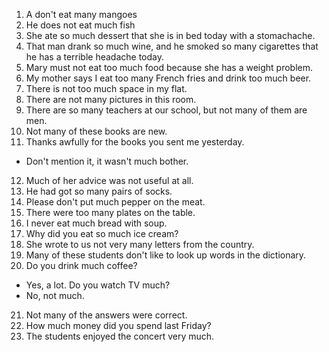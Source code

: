 1. A don't eat many mangoes
2. He does not eat much fish
3. She ate so much dessert that she is in bed today with a stomachache.
4. That man drank so much wine, and he smoked so many cigarettes that he has a terrible headache today.
5. Mary must not eat too much food because she has a weight problem.
6. My mother says I eat too many French fries and drink too much beer.
7. There is not too much space in my flat.
8. There are not many pictures in this room.
9. There are so many teachers at our school, but not many of them are men.
10. Not many of these books are new.
11. Thanks awfully for the books you sent me yesterday.
 - Don't mention it, it wasn't much bother.
12. Much of her advice was not useful at all.
13. He had got so many pairs of socks.
14. Please don't put much pepper on the meat.
15. There were too many plates on the table.
16. I never eat much bread with soup.
17. Why did you eat so much ice cream?
18. She wrote to us not very many letters from the country.
19. Many of these students don't like to look up words in the dictionary.
20. Do you drink much coffee?
 - Yes, a lot. Do you watch TV much?
 - No, not much.
21. Not many of the answers were correct.
22. How much money did you spend last Friday?
23. The students enjoyed the concert very much.